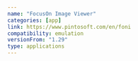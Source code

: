 ```yaml
---
name: "FocusOn Image Viewer"
categories: [app]
link: https://www.pintosoft.com/en/foni
compatibility: emulation
versionFrom: "1.29"
type: applications
---
```


